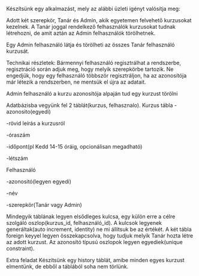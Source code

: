 Készítsünk egy alkalmazást, mely az alábbi üzleti igényt valósítja meg:

Adott két szerepkör, Tanár és Admin, akik egyetemen felvehető kurzusokat kezelnek.
A Tanár joggal rendelkező felhasználók kurzusokat tudnak létrehozni, de
amit aztán az Admin felhasználók törölhetnek.

Egy Admin felhasználó látja és törölheti az összes Tanár felhasználó kurzusát.

Technikai részletek:
Bármennyi felhasználó regisztrálhat a rendszerbe, regisztráció során adjuk meg, hogy melyik szerepkörbe tartozik.
Ne engedjük, hogy egy felhasználó többször regisztráljon, ha az azonosítója már létezik a rendszerben,
ne mentsük el újra az adatait.

Admin felhasználó a kurzu azonosítója alpaján tud egy kurzust törölni

Adatbázisba vegyünk fel 2 táblát(kurzus, felhasznalo).
Kurzus tábla
-azonosito(egyedi)

-rövid leírás a kurzusról

-óraszám

-időpont(pl Kedd 14-15 óráig, opcionálisan megadható)

-létszám



Felhasználó

-azonositó(legyen egyedi)

-név

-szerepkör(Tanár vagy Admin)


Mindegyik táblának legyen elsődleges kulcsa, egy külön erre a célre szolgáló oszlop(kurzus_id, felhasználó_id).
A kulcsok legyenek generáltak(auto increment, identity) ne mi állítsuk be az értékét.
A két tábla foreign keyyel legyen összekapcsolva, hogy tudjuk melyik Tanár hozta létre az adott kurzust.
Az azonosító típusú oszlopok legyen egyediek(unique constraint).

Extra feladat
Készítsünk egy history táblát, amibe minden egyes kurzust elmentünk, de ebből a táblából soha nem törlünk.
